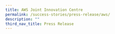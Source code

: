 ```yaml
---
title: AWS Joint Innovation Centre
permalink: /success-stories/press-release/aws/
description: ""
third_nav_title: Press Release
---
```



